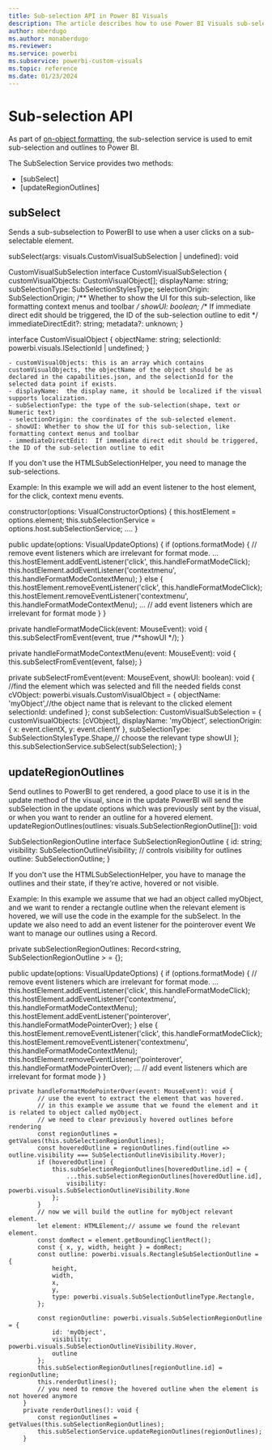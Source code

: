 ```yaml
---
title: Sub-selection API in Power BI Visuals
description: The article describes how to use Power BI Visuals sub-selectionAPI to allow users to format visuals easily.
author: mberdugo
ms.author: monaberdugo
ms.reviewer:
ms.service: powerbi
ms.subservice: powerbi-custom-visuals
ms.topic: reference
ms.date: 01/23/2024
---
```


# Sub-selection API

As part of [on-object formatting](./on-object-formatting.md), the sub-selection service is used to emit sub-selection and outlines to Power BI.

The SubSelection Service provides two methods:

* [subSelect]
* [updateRegionOutlines]

## subSelect

Sends a sub-subselection to PowerBI to use when a user clicks on a sub-selectable element.

subSelect(args: visuals.CustomVisualSubSelection | undefined): void

CustomVisualSubSelection
interface CustomVisualSubSelection {
            customVisualObjects: CustomVisualObject[];
            displayName: string;
            subSelectionType: SubSelectionStylesType;
            selectionOrigin: SubSelectionOrigin;
            /** Whether to show the UI for this sub-selection, like formatting context menus and toolbar */
            showUI: boolean;
            /** If immediate direct edit should be triggered, the ID of the sub-selection outline to edit */
            immediateDirectEdit?: string;
            metadata?: unknown;
        }


interface CustomVisualObject {
            objectName: string;
            selectionId: powerbi.visuals.ISelectionId | undefined;
        }

	- customVisualObjects: this is an array which contains customVisualObjects, the objectName of the object should be as declared in the capabilities.json, and the selectionId for the selected data point if exists.
	- displayName:  the display name, it should be localized if the visual supports localization.
	- subSelectionType: the type of the sub-selection(shape, text or Numeric text)
	- selectionOrigin: the coordinates of the sub-selected element.
	- showUI: Whether to show the UI for this sub-selection, like formatting context menus and toolbar
	- immediateDirectEdit:  If immediate direct edit should be triggered, the ID of the sub-selection outline to edit

If you don't use the HTMLSubSelectionHelper, you need to manage the sub-selections.

Example:
In this example we will add an event listener to the host element, for the click, context menu events.

constructor(options: VisualConstructorOptions) {
        this.hostElement = options.element;
        this.subSelectionService = options.host.subSelectionService;
        ….
}


public update(options: VisualUpdateOptions) {
	if (options.formatMode) {
	            // remove event listeners which are irrelevant for format mode.
		 …
	            this.hostElement.addEventListener('click', this.handleFormatModeClick);
	            this.hostElement.addEventListener('contextmenu',  this.handleFormatModeContextMenu);
	        } else {
	            this.hostElement.removeEventListener('click', this.handleFormatModeClick);
	            this.hostElement.removeEventListener('contextmenu', this.handleFormatModeContextMenu);
		 …
	            // add event listeners which are irrelevant for format mode
	        }
	}
	
private handleFormatModeClick(event: MouseEvent): void {
        this.subSelectFromEvent(event, true /**showUI */);
    }

 private handleFormatModeContextMenu(event: MouseEvent): void {
        this.subSelectFromEvent(event, false);
    }

private subSelectFromEvent(event: MouseEvent, showUI: boolean): void {
        //find the element which was selected and fill the needed fields
        const cVObject: powerbi.visuals.CustomVisualObject = {
            objectName: 'myObject',//the object name that is relevant to the clicked element
            selectionId: undefined
        };
        const subSelection: CustomVisualSubSelection = {
            customVisualObjects: [cVObject],
            displayName: 'myObject',
            selectionOrigin: {
                x: event.clientX,
                y: event.clientY
            },
            subSelectionType: SubSelectionStylesType.Shape,// choose the relevant type
            showUI
        };
        this.subSelectionService.subSelect(subSelection);
    }

## updateRegionOutlines

Send outlines to PowerBI to get rendered, a good place to use it is in the update method of the visual, since in the update PowerBI will send the subSelection in the update options which was previously sent by the visual, or when you want to render an outline for a hovered element.
updateRegionOutlines(outlines: visuals.SubSelectionRegionOutline[]): void

SubSelectionRegionOutline
interface SubSelectionRegionOutline {
            id: string;
            visibility: SubSelectionOutlineVisibility; // controls visibility for outlines
            outline: SubSelectionOutline;
        }

If you don't use the HTMLSubSelectionHelper, you have to manage the outlines and their state, if they're active, hovered or not visible.

Example: 
In this example we assume that we had an object called myObject, and we want to render a rectangle outline when the relevant element is hovered, we will use the code in the example for the subSelect.
In the update we also need to add an event listener for the pointerover event
We want to manage our outlines using a Record.

private subSelectionRegionOutlines: Record<string, SubSelectionRegionOutline > = {};


public update(options: VisualUpdateOptions) {
	if (options.formatMode) {
	            // remove event listeners which are irrelevant for format mode.
		 …
	            this.hostElement.addEventListener('click', this.handleFormatModeClick);
	            this.hostElement.addEventListener('contextmenu',  this.handleFormatModeContextMenu);
		 this.hostElement.addEventListener('pointerover', this.handleFormatModePointerOver);
	        } else {
	            this.hostElement.removeEventListener('click', this.handleFormatModeClick);
	            this.hostElement.removeEventListener('contextmenu', this.handleFormatModeContextMenu);
		 this.hostElement.removeEventListener('pointerover', this.handleFormatModePointerOver);
		 …
	            // add event listeners which are irrelevant for format mode
	        }
	}
	
	
	private handleFormatModePointerOver(event: MouseEvent): void {
	        // use the event to extract the element that was hovered.
	        // in this example we assume that we found the element and it is related to object called myObject.
	        // we need to clear previously hovered outlines before rendering
	        const regionOutlines = getValues(this.subSelectionRegionOutlines);
	        const hoveredOutline = regionOutlines.find(outline => outline.visibility === SubSelectionOutlineVisibility.Hover);
	        if (hoveredOutline) {
	            this.subSelectionRegionOutlines[hoveredOutline.id] = {
	                ...this.subSelectionRegionOutlines[hoveredOutline.id],
	                visibility: powerbi.visuals.SubSelectionOutlineVisibility.None
	            };
	        }
	        // now we will build the outline for myObject relevant element.
	        let element: HTMLElement;// assume we found the relevant element.
	        const domRect = element.getBoundingClientRect();
	        const { x, y, width, height } = domRect;
	        const outline: powerbi.visuals.RectangleSubSelectionOutline = {
	            height,
	            width,
	            x,
	            y,
	            type: powerbi.visuals.SubSelectionOutlineType.Rectangle,
	        };
	    
	        const regionOutline: powerbi.visuals.SubSelectionRegionOutline = {
	            id: 'myObject',
	            visibility: powerbi.visuals.SubSelectionOutlineVisibility.Hover,
	            outline
	        };
	        this.subSelectionRegionOutlines[regionOutline.id] = regionOutline;
	        this.renderOutlines();
	        // you need to remove the hovered outline when the element is not hovered anymore
	    }
	    private renderOutlines(): void {
	        const regionOutlines = getValues(this.subSelectionRegionOutlines);
	        this.subSelectionService.updateRegionOutlines(regionOutlines);
	    }
	
